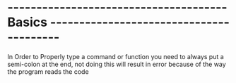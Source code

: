 # -------------------------------------- Basics ----------------------------------------

In Order to Properly type a command or function you need to always put a semi-colon at the end, not doing this will result in error because of the way the program reads the code
